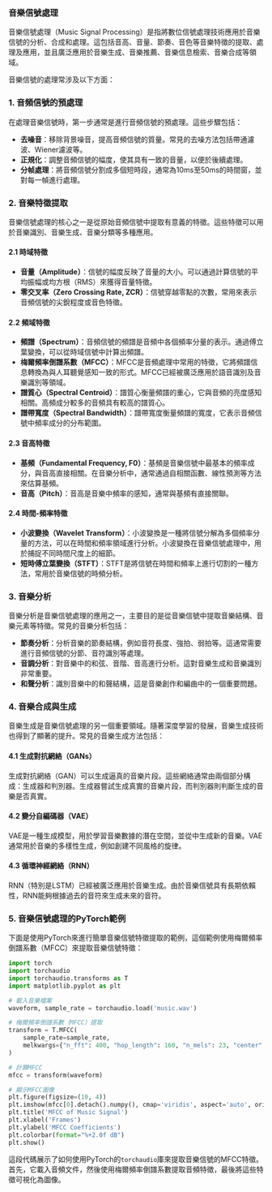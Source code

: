 ### 音樂信號處理

音樂信號處理（Music Signal Processing）是指將數位信號處理技術應用於音樂信號的分析、合成和處理。這包括音高、音量、節奏、音色等音樂特徵的提取、處理及應用，並且廣泛應用於音樂生成、音樂推薦、音樂信息檢索、音樂合成等領域。

音樂信號的處理常涉及以下方面：

### 1. 音頻信號的預處理

在處理音樂信號時，第一步通常是進行音頻信號的預處理。這些步驟包括：

- **去噪音**：移除背景噪音，提高音頻信號的質量。常見的去噪方法包括帶通濾波、Wiener濾波等。
- **正規化**：調整音頻信號的幅度，使其具有一致的音量，以便於後續處理。
- **分帧處理**：將音頻信號分割成多個短時段，通常為10ms至50ms的時間窗，並對每一幀進行處理。

### 2. 音樂特徵提取

音樂信號處理的核心之一是從原始音頻信號中提取有意義的特徵。這些特徵可以用於音樂識別、音樂生成、音樂分類等多種應用。

#### 2.1 時域特徵

- **音量（Amplitude）**：信號的幅度反映了音量的大小。可以通過計算信號的平均振幅或均方根（RMS）來獲得音量特徵。
- **零交叉率（Zero Crossing Rate, ZCR）**：信號穿越零點的次數，常用來表示音頻信號的尖銳程度或音色特徵。
  
#### 2.2 頻域特徵

- **頻譜（Spectrum）**：音頻信號的頻譜是音頻中各個頻率分量的表示。通過傅立葉變換，可以從時域信號中計算出頻譜。
- **梅爾頻率倒譜系數（MFCC）**：MFCC是音頻處理中常用的特徵，它將頻譜信息轉換為與人耳聽覺感知一致的形式。MFCC已經被廣泛應用於語音識別及音樂識別等領域。
- **譜質心（Spectral Centroid）**：譜質心衡量頻譜的重心，它與音頻的亮度感知相關。高頻成分較多的音頻具有較高的譜質心。
- **譜帶寬度（Spectral Bandwidth）**：譜帶寬度衡量頻譜的寬度，它表示音頻信號中頻率成分的分布範圍。

#### 2.3 音高特徵

- **基頻（Fundamental Frequency, F0）**：基頻是音樂信號中最基本的頻率成分，與音高直接相關。在音樂分析中，通常通過自相關函數、線性預測等方法來估算基頻。
- **音高（Pitch）**：音高是音樂中頻率的感知，通常與基頻有直接關聯。

#### 2.4 時間-頻率特徵

- **小波變換（Wavelet Transform）**：小波變換是一種將信號分解為多個頻率分量的方法，可以在時間和頻率領域進行分析。小波變換在音樂信號處理中，用於捕捉不同時間尺度上的細節。
- **短時傅立葉變換（STFT）**：STFT是將信號在時間和頻率上進行切割的一種方法，常用於音樂信號的時頻分析。

### 3. 音樂分析

音樂分析是音樂信號處理的應用之一，主要目的是從音樂信號中提取音樂結構、音樂元素等特徵。常見的音樂分析包括：

- **節奏分析**：分析音樂的節奏結構，例如音符長度、強拍、弱拍等。這通常需要進行音頻信號的分節、音符識別等處理。
- **音調分析**：對音樂中的和弦、音階、音高進行分析。這對音樂生成和音樂識別非常重要。
- **和聲分析**：識別音樂中的和聲結構，這是音樂創作和編曲中的一個重要問題。
  
### 4. 音樂合成與生成

音樂生成是音樂信號處理的另一個重要領域。隨著深度學習的發展，音樂生成技術也得到了顯著的提升。常見的音樂生成方法包括：

#### 4.1 生成對抗網絡（GANs）

生成對抗網絡（GAN）可以生成逼真的音樂片段。這些網絡通常由兩個部分構成：生成器和判別器。生成器嘗試生成真實的音樂片段，而判別器則判斷生成的音樂是否真實。

#### 4.2 變分自編碼器（VAE）

VAE是一種生成模型，用於學習音樂數據的潛在空間，並從中生成新的音樂。VAE通常用於音樂的多樣性生成，例如創建不同風格的旋律。

#### 4.3 循環神經網絡（RNN）

RNN（特別是LSTM）已經被廣泛應用於音樂生成。由於音樂信號具有長期依賴性，RNN能夠根據過去的音符來生成未來的音符。

### 5. 音樂信號處理的PyTorch範例

下面是使用PyTorch來進行簡單音樂信號特徵提取的範例，這個範例使用梅爾頻率倒譜系數（MFCC）來提取音樂信號特徵：

```python
import torch
import torchaudio
import torchaudio.transforms as T
import matplotlib.pyplot as plt

# 載入音樂檔案
waveform, sample_rate = torchaudio.load('music.wav')

# 梅爾頻率倒譜系數（MFCC）提取
transform = T.MFCC(
    sample_rate=sample_rate,
    melkwargs={"n_fft": 400, "hop_length": 160, "n_mels": 23, "center": False}
)

# 計算MFCC
mfcc = transform(waveform)

# 顯示MFCC圖像
plt.figure(figsize=(10, 4))
plt.imshow(mfcc[0].detach().numpy(), cmap='viridis', aspect='auto', origin='lower')
plt.title('MFCC of Music Signal')
plt.xlabel('Frames')
plt.ylabel('MFCC Coefficients')
plt.colorbar(format="%+2.0f dB")
plt.show()
```

這段代碼展示了如何使用PyTorch的`torchaudio`庫來提取音樂信號的MFCC特徵。首先，它載入音頻文件，然後使用梅爾頻率倒譜系數提取音頻特徵，最後將這些特徵可視化為圖像。